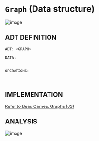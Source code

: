 # `Graph` (Data structure)

![image](https://user-images.githubusercontent.com/14041622/48761967-e85e6880-ece4-11e8-8468-e640181802a6.png)


## ADT DEFINITION

```py
ADT: <GRAPH>

DATA:


OPERATIONS:

 
```


## IMPLEMENTATION

[Refer to Beau Carnes: Graphs (JS)](https://codepen.io/beaucarnes/pen/XgrXvw?editors=0011)

## ANALYSIS

![image](https://user-images.githubusercontent.com/14041622/48761902-c1079b80-ece4-11e8-9489-b7788501046e.png)

